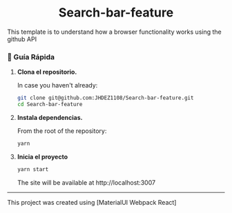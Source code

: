 <h1 align="center">
Search-bar-feature
</h1>
This template is to understand how a browser functionality works 
                      using the github API  

### 🤖 Guía Rápida

1.  **Clona el repositorio.**

    In case you haven't already: 

    ```sh
    git clone git@github.com:JHDEZ1108/Search-bar-feature.git
    cd Search-bar-feature
    ```
    
1.  **Instala dependencias.**

    From the root of the repository:

    ```sh
    yarn
    ```

1.  **Inicia el proyecto**

    ```sh
    yarn start
    ```

    The site will be available at http://localhost:3007
    
--------

This project was created using [MaterialUI Webpack React]
